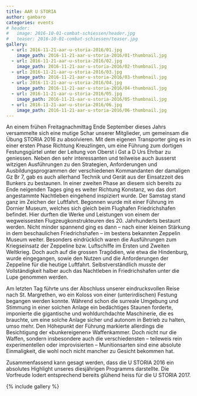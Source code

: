 ```yaml
---
title: AAR U STORIA
author: gambaro
categories: events
# header:
#   image: 2016-10-01-combat-schiessen/header.jpg
#   teaser: 2016-10-01-combat-schiessen/teaser.jpg
gallery:
  - url: 2016-11-21-aar-u-storia-2016/01.jpg
    image_path: 2016-11-21-aar-u-storia-2016/01-thumbnail.jpg
  - url: 2016-11-21-aar-u-storia-2016/02.jpg
    image_path: 2016-11-21-aar-u-storia-2016/02-thumbnail.jpg
  - url: 2016-11-21-aar-u-storia-2016/03.jpg
    image_path: 2016-11-21-aar-u-storia-2016/03-thumbnail.jpg
  - url: 2016-11-21-aar-u-storia-2016/04.jpg
    image_path: 2016-11-21-aar-u-storia-2016/04-thumbnail.jpg
  - url: 2016-11-21-aar-u-storia-2016/05.jpg
    image_path: 2016-11-21-aar-u-storia-2016/05-thumbnail.jpg
  - url: 2016-11-21-aar-u-storia-2016/06.jpg
    image_path: 2016-11-21-aar-u-storia-2016/06-thumbnail.jpg
---
```


An einem frühen Freitagnachmittag Ende September dieses Jahrs versammelte sich
eine mutige Schar unserer Mitglieder, um gemeinsam die Übung STORIA 2016 zu
absolvieren. Mit dem eigenen Transporter ging es in einer ersten Phase Richtung
Kreuzlingen, um eine Führung zum dortigen Festungsgürtel unter der Leitung von
Oberst i Gst a D Urs Ehrbar zu geniessen. Neben den sehr interessanten und
teilweise auch äusserst witzigen Ausführungen zu den Strategien, Anforderungen
und Ausbildungsprogrammen der verschiedenen Kommandanten der damaligen Gz Br 7,
gab es auch allerhand Technik und Gerät aus der Einsatzzeit des Bunkers zu
bestaunen. In einer zweiten Phase an diesem sich bereits zu Ende neigenden
Tages ging es weiter Richtung Konstanz, wo das dort angestammte Nachtleben
eingehend inspiziert wurde.  Der Samstag stand ganz im Zeichen der Luftfahrt.
Begonnen wurde mit einer Führung im Dornier Museum, welches sich gleich beim
Flughafen Friedrichshafen befindet. Hier durften die Werke und Leistungen von
einem der wegweissesten Flugzeugkonstrukteuren des 20. Jahrhunderts bestaunt
werden. Nicht minder spannend ging es dann – nach einer kleinen Stärkung in dem
beschaulichen Friedrichshafen – im bestens bekannten Zeppelin Museum weiter.
Besonders eindrücklich waren die Ausführungen zum Kriegseinsatz der Zeppeline
bzw. Luftschiffe im Ersten und Zweiten Weltkrieg. Doch auch auf die grossen
Tragödien, wie etwa die Hindenburg, wurde eingegangen, sowie den Nutzen und die
Anforderungen der Zeppeline für die heutige Luftfahrt. Selbstverständlich
musste der Vollständigkeit halber auch das Nachtleben in Friedrichshafen unter
die Lupe genommen werden.

Am letzten Tag führte uns der Abschluss unserer eindrucksvollen Reise nach St.
Margrethen, wo ein Koloss von einer (unterirdischen) Festung begangen werden
konnte. Während schon die surreale Umgebung und Stimmung in einer solchen
Anlage ein bedächtiges Staunen forderte, imponierte die gigantische und
wohldurchdachte Maschinerie, die es brauchte, um eine solche Anlage sicher und
autonom in Betrieb zu halten, umso mehr. Den Höhepunkt der Führung markierte
allerdings die Besichtigung der «bunkereigenen» Waffenkammer. Doch nicht nur
die Waffen, sondern insbesondere auch die verschiedensten – teileweis rein
experimentellen oder improvisierten – Munitionsarten sind eine absolute
Einmaligkeit, die wohl noch nicht mancher zu Gesicht bekommen hat.

Zusammenfassend kann gesagt werden, dass die U STORIA 2016 ein absolutes
Highlight unseres diesjährigen Programms darstellte. Die Vorfreude lodert
entsprechend bereits glühend heiss für die U STORIA 2017.

{% include gallery %}

